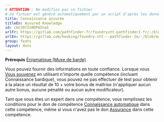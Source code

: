 ```yaml
---
# ATTENTION : Ne modifiez pas ce fichier
# Ce fichier est généré automatiquement par un script d'après les données du module Foundry VTT officiel et de sa traduction
title: Connaissance assurée
titleEn: Assured Knowledge
id: c6CS97Zs0DPmInaI
urlFr: https://gitlab.com/pathfinder-fr/foundryvtt-pathfinder2-fr/-/blob/master/data/feats/c6CS97Zs0DPmInaI.htm
urlEn: https://gitlab.com/hooking/foundry-vtt---pathfinder-2e/-/blob/master/packs/data/feats.db/assured-knowledge.json
group: feats
layout: dons
---
```

**Prérequis** [Énigmatique (Muse de barde)](../class-features/muse---énigmatique.md)

Vous pouvez fournir des informations en toute confiance. Lorsque vous [Vous souvenez](../actions/se-souvenir-arcanes.md) en utilisant n'importe quelle compétence (incluant Connaissance bardique), vous pouvez ne pas effectuer de test pour obtenir à la place un résultat de 10 + votre bonus de maîtrise (n'appliquer aucun autre bonus, aucune pénalité ou aucun autre modificateur).

Tant que vous êtes un expert dans une compétence, vous remplissez les conditions pour le don de compétence [Connaissance automatique](savoir-automatique.md) dans cette compétence, même si vous n'avez pas le don [Assurance](assurance.md) dans cette compétence.


